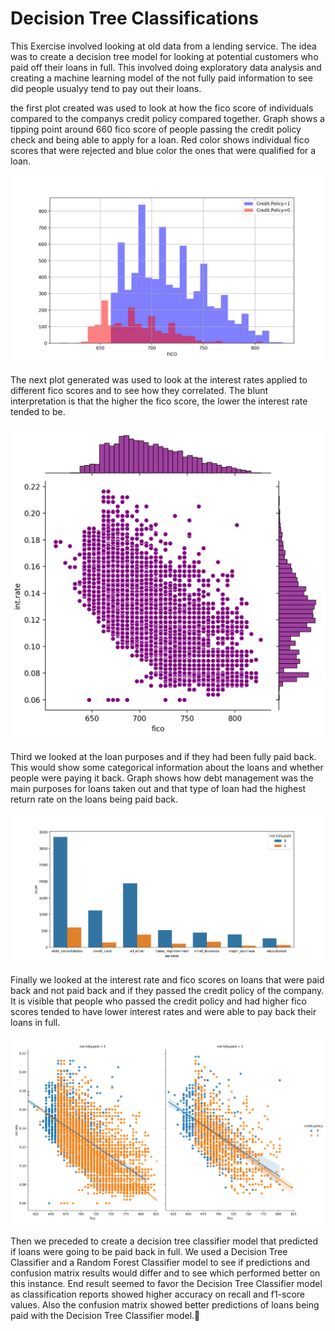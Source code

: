# Decision Tree Classifications
This Exercise involved looking at old data from a lending service. The idea was to create a decision tree model for looking at potential customers who paid off their loans in full. This involved doing exploratory data analysis and creating a machine learning model of the not fully paid information to see did people usualyy tend to pay out their loans.

the first plot created was used to look at how the fico score of individuals compared to the companys credit policy compared together. Graph shows a tipping point around 660 fico score of people passing the credit policy check and being able to apply for a loan. Red color shows individual fico scores that were rejected and blue color the ones that were qualified for a loan.

![The data file itself](https://github.com/viltsu123/basic_python_practice/blob/master/data_analysis_learning/DecisionTreeExercise/ExpDataAnalysisOne.png)

The next plot generated was used to look at the interest rates applied to different fico scores and to see how they correlated. The blunt interpretation is that the higher the fico score, the lower the interest rate tended to be.

![The data file should be here](https://github.com/viltsu123/basic_python_practice/blob/master/data_analysis_learning/DecisionTreeExercise/ficotinterest.png)

Third we looked at the loan purposes and if they had been fully paid back. This would show some categorical information about the loans and whether people were paying it back. Graph shows how debt management was the main purposes for loans taken out and that type of loan had the highest return rate on the loans being paid back.

![The data plot](https://github.com/viltsu123/basic_python_practice/blob/master/data_analysis_learning/DecisionTreeExercise/LoanPurposeCount.png)

Finally we looked at the interest rate and fico scores on loans that were paid back and not paid back and if they passed the credit policy of the company. It is visible that people who passed the credit policy and had higher fico scores tended to have lower interest rates and were able to pay back their loans in full.

![The data plot should be here](https://github.com/viltsu123/basic_python_practice/blob/master/data_analysis_learning/DecisionTreeExercise/ficointcredpol.png)

Then we preceded to create a decision tree classifier model that predicted if loans were going to be paid back in full. We used a Decision Tree Classifier and a Random Forest Classifier model to see if predictions and confusion matrix results would differ and to see which performed better on this instance. End result seemed to favor the Decision Tree Classifier model as classification reports showed higher accuracy on recall and f1-score values. Also the confusion matrix showed better predictions of loans being paid with the Decision Tree Classifier model.:robot:
